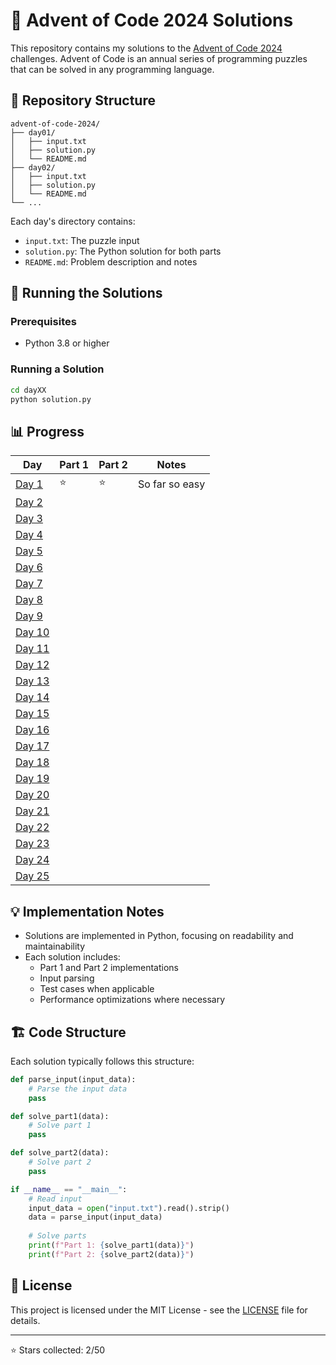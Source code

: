 # 🎄 Advent of Code 2024 Solutions

This repository contains my solutions to the [Advent of Code 2024](https://adventofcode.com/2024) challenges. Advent of Code is an annual series of programming puzzles that can be solved in any programming language.

## 📁 Repository Structure

```
advent-of-code-2024/
├── day01/
│   ├── input.txt
│   ├── solution.py
│   └── README.md
├── day02/
│   ├── input.txt
│   ├── solution.py
│   └── README.md
└── ...
```

Each day's directory contains:
- `input.txt`: The puzzle input
- `solution.py`: The Python solution for both parts
- `README.md`: Problem description and notes

## 🚀 Running the Solutions

### Prerequisites
- Python 3.8 or higher

### Running a Solution
```bash
cd dayXX
python solution.py
```

## 📊 Progress

| Day | Part 1 | Part 2 | Notes |
|-----|---------|---------|-------|
| [Day 1](https://github.com/amanverasia/Advent-Of-Code-2024/blob/main/Day%201/) | ⭐ | ⭐ | So far so easy |
| [Day 2]() |  |  | |
| [Day 3]() |  |  | |
| [Day 4]() |  |  | |
| [Day 5]() |  |  | |
| [Day 6]() |  |  | |
| [Day 7]() |  |  | |
| [Day 8]() |  |  | |
| [Day 9]() |  |  | |
| [Day 10]() |  |  | |
| [Day 11]() |  |  | |
| [Day 12]() |  |  | |
| [Day 13]() |  |  | |
| [Day 14]() |  |  | |
| [Day 15]() |  |  | |
| [Day 16]() |  |  | |
| [Day 17]() |  |  | |
| [Day 18]() |  |  | |
| [Day 19]() |  |  | |
| [Day 20]() |  |  | |
| [Day 21]() |  |  | |
| [Day 22]() |  |  | |
| [Day 23]() |  |  | |
| [Day 24]() |  |  | |
| [Day 25]() |  |  | |

## 💡 Implementation Notes

- Solutions are implemented in Python, focusing on readability and maintainability
- Each solution includes:
  - Part 1 and Part 2 implementations
  - Input parsing
  - Test cases when applicable
  - Performance optimizations where necessary

## 🏗️ Code Structure

Each solution typically follows this structure:

```python
def parse_input(input_data):
    # Parse the input data
    pass

def solve_part1(data):
    # Solve part 1
    pass

def solve_part2(data):
    # Solve part 2
    pass

if __name__ == "__main__":
    # Read input
    input_data = open("input.txt").read().strip()
    data = parse_input(input_data)
    
    # Solve parts
    print(f"Part 1: {solve_part1(data)}")
    print(f"Part 2: {solve_part2(data)}")
```

## 📝 License

This project is licensed under the MIT License - see the [LICENSE](LICENSE) file for details.

---
⭐ Stars collected: 2/50
